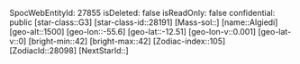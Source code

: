 ﻿---
location: [-12.51,-55.6,1500]
type: Station
tags:
- astro/Star

---
SpocWebEntityId: 27855
isDeleted: false
isReadOnly: false
confidential: public
[star-class::G3]
[star-class-id::28191]
[Mass-sol::]
[name::Algiedi]
[geo-alt::1500]
[geo-lon::-55.6]
[geo-lat::-12.51]
[geo-lon-v::0.001]
[geo-lat-v::0]
[bright-min::42]
[bright-max::42]
[Zodiac-index::105]
[ZodiacId::28098]
[NextStarId::]

